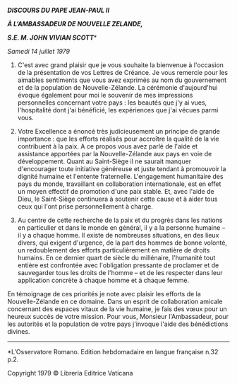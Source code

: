 ***DISCOURS DU PAPE JEAN-PAUL II***

***À L’AMBASSADEUR DE NOUVELLE ZELANDE,***

***S.E. M. JOHN VIVIAN SCOTT****

*Samedi 14 juillet 1979*

1. C'est avec grand plaisir que je vous souhaite la bienvenue à l'occasion de la présentation de vos Lettres de Créance. Je vous remercie pour les aimables sentiments que vous avez exprimés au nom du gouvernement et de la population de Nouvelle-Zélande. La cérémonie d'aujourd'hui évoque également pour moi le souvenir de mes impressions personnelles concernant votre pays : les beautés que j'y ai vues, l'hospitalité dont j'ai bénéficié, les expériences que j'ai vécues parmi vous.

2. Votre Excellence a énoncé très judicieusement un principe de grande importance : que les efforts réalisés pour accroître la qualité de la vie contribuent à la paix. A ce propos vous avez parlé de l'aide et assistance apportées par la Nouvelle-Zélande aux pays en voie de développement. Quant au Saint-Siège il ne saurait manquer d'encourager toute initiative généreuse et juste tendant à promouvoir la dignité humaine et l'entente fraternelle. L'engagement humanitaire des pays du monde, travaillant en collaboration internationale, est en effet un moyen effectif de promotion d'une paix stable. Et, avec l'aide de Dieu, le Saint-Siège continuera à soutenir cette cause et à aider tous ceux qui l'ont prise personnellement à charge.

3. Au centre de cette recherche de la paix et du progrès dans les nations en particulier et dans le monde en général, il y a la personne humaine – il y a chaque homme. Il existe de nombreuses situations, en des lieux divers, qui exigent d'urgence, de la part des hommes de bonne volonté, un redoublement des efforts particulièrement en matière de droits humains. En ce dernier quart de siècle du millénaire, l'humanité tout entière est confrontée avec l'obligation pressante de proclamer et de sauvegarder tous les droits de l'homme – et de les respecter dans leur application concrète à chaque homme et à chaque femme.

En témoignage de ces priorités je note avec plaisir les efforts de la Nouvelle-Zélande en ce domaine. Dans un esprit de collaboration amicale concernant des espaces vitaux de la vie humaine, je fais des vœux pour un heureux succès de votre mission. Pour vous, Monsieur l'Ambassadeur, pour les autorités et la population de votre pays j'invoque l'aide des bénédictions divines.

* * *

*L'Osservatore Romano. Edition hebdomadaire en langue française n.32 p.2.

Copyright 1979 © Libreria Editrice Vaticana